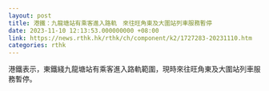 ```yaml
---
layout: post
title: 港鐵：九龍塘站有乘客進入路軌　來往旺角東及大圍站列車服務暫停
date: 2023-11-10 12:13:53.000000000 +08:00
link: https://news.rthk.hk/rthk/ch/component/k2/1727283-20231110.htm
categories: rthk
---
```


港鐵表示，東鐵綫九龍塘站有乘客進入路軌範圍，現時來往旺角東及大圍站列車服務暫停。
